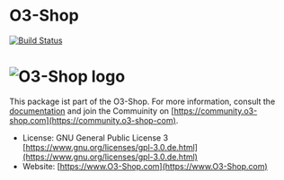 O3-Shop
==========

[![Build Status](https://travis-ci.org/o3-shop/shop_ce.svg?branch=master)](https://travis-ci.org/o3-shop/shop_ce)

# ![O3-Shop logo](https://gitlab.o3-shop.com/o3/o3-documentation/-/raw/main/assets/logo.png "O3-Shop")

This package ist part of the O3-Shop. For more information, consult the [documentation](https://docs.o3-shop.com) and join the Commuinity on [https://community.o3-shop.com](https://community.o3-shop-com).

- License: GNU General Public License 3 [https://www.gnu.org/licenses/gpl-3.0.de.html](https://www.gnu.org/licenses/gpl-3.0.de.html)
- Website: [https://www.O3-Shop.com](https://www.O3-Shop.com)
